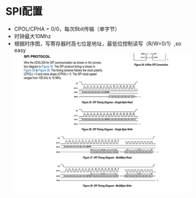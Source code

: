 # SPI配置
* CPOL/CPHA = 0/0，每次8bit传输（单字节）
* 时钟最大10Mhz
* 根据时序图，写寄存器时高七位是地址，最低位控制读写（R/W=0/1）,so easy
![](https://raw.githubusercontent.com/WwWangGuan/pics/main/20241202023347.png)
